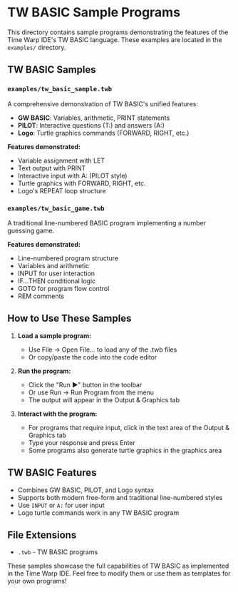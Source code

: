 # TW BASIC Sample Programs

This directory contains sample programs demonstrating the features of the Time Warp IDE's TW BASIC language. These examples are located in the `examples/` directory.

## TW BASIC Samples

### `examples/tw_basic_sample.twb`
A comprehensive demonstration of TW BASIC's unified features:
- **GW BASIC**: Variables, arithmetic, PRINT statements
- **PILOT**: Interactive questions (T:) and answers (A:)
- **Logo**: Turtle graphics commands (FORWARD, RIGHT, etc.)

**Features demonstrated:**
- Variable assignment with LET
- Text output with PRINT
- Interactive input with A: (PILOT style)
- Turtle graphics with FORWARD, RIGHT, etc.
- Logo's REPEAT loop structure

### `examples/tw_basic_game.twb`
A traditional line-numbered BASIC program implementing a number guessing game.

**Features demonstrated:**
- Line-numbered program structure
- Variables and arithmetic
- INPUT for user interaction
- IF...THEN conditional logic
- GOTO for program flow control
- REM comments

## How to Use These Samples

1. **Load a sample program:**
   - Use File → Open File... to load any of the .twb files
   - Or copy/paste the code into the code editor

2. **Run the program:**
   - Click the "Run ▶" button in the toolbar
   - Or use Run → Run Program from the menu
   - The output will appear in the Output & Graphics tab

3. **Interact with the program:**
   - For programs that require input, click in the text area of the Output & Graphics tab
   - Type your response and press Enter
   - Some programs also generate turtle graphics in the graphics area

## TW BASIC Features

- Combines GW BASIC, PILOT, and Logo syntax
- Supports both modern free-form and traditional line-numbered styles
- Use `INPUT` or `A:` for user input
- Logo turtle commands work in any TW BASIC program

## File Extensions
- `.twb` - TW BASIC programs

These samples showcase the full capabilities of TW BASIC as implemented in the Time Warp IDE. Feel free to modify them or use them as templates for your own programs!
